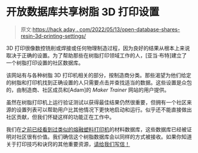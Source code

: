 # 开放数据库共享树脂 3D 打印设置

> 原文:[https://hack aday . com/2022/05/13/open-database-shares-resin-3d-printing-settings/](https://hackaday.com/2022/05/13/open-database-shares-resin-3d-printing-settings/)

3D 打印很像数控铣削或焊接或任何物理制造过程，因为良好的结果从根本上来说取决于正确的设置。为了帮助那些在树脂打印领域工作的人，[亚当·布特]建立了一个树脂打印设置的社区数据库。

该网站有与各种树脂 3D 打印机相关的部分，按制造商分类。那些渴望为他们给定的树脂和打印机找到正确设置的人只需要点击并查找适当的数据。这些设置是众包的，由制造商、社区成员和[Adam]的 *Maker Trainer* 网站的用户提供。

虽然在树脂打印机上运行验证测试以获得最佳结果仍然很重要，但拥有一个社区来源的设置列表可以帮助用户比其他情况下更快地启动和运行。似乎还不能直接做出社区贡献，但我们怀疑这样的功能正在工作中。

我们在[之前已经看到过类似的熔融塑料打印机](https://hackaday.com/2016/06/09/ask-hackaday-material-databases/)的材料数据库，这些数据库已经被证明对社区很有价值。我们确信这个树脂数据库会以同样的方式被接收。如果你知道关于打印技巧和诀窍的其他重要资源，[请给我们写信！](http://hackaday.com/submit-a-tip)